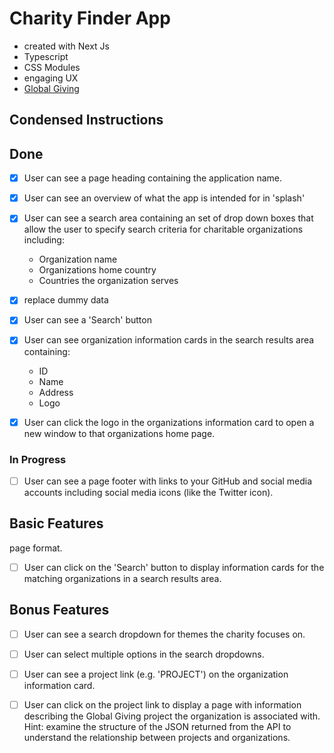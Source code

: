 # Charity Finder App
- created with Next Js
- Typescript
- CSS Modules
- engaging UX
- [Global Giving](https://www.globalgiving.org/)


## Condensed Instructions
## Done
-   [X] User can see a page heading containing the application name.
-   [X] User can see an overview of what the app is intended for in 'splash'
-   [X] User can see a search area containing an set of drop down boxes that
allow the user to specify search criteria for charitable organizations
including:
    - Organization name
    - Organizations home country
    - Countries the organization serves
-   [X] replace dummy data
-   [X] User can see a 'Search' button
-   [X] User can see organization information cards in the search results area
containing:
    - ID
    - Name
    - Address
    - Logo
-   [X] User can click the logo in the organizations information card to open a
new window to that organizations home page.


### In Progress
-   [ ] User can see a page footer with links to your GitHub and social media
accounts including social media icons (like the Twitter icon).


## Basic Features
page format.
-   [ ] User can click on the 'Search' button to display information cards
for the matching organizations in a search results area.


## Bonus Features
-   [ ] User can see a search dropdown for themes the charity focuses on.
-   [ ] User can select multiple options in the search dropdowns.
-   [ ] User can see a project link (e.g. 'PROJECT') on the organization
information card.
-   [ ] User can click on the project link to display a page with information
describing the Global Giving project the organization is associated with.
Hint: examine the structure of the JSON returned from the API to understand
the relationship between projects and organizations.

